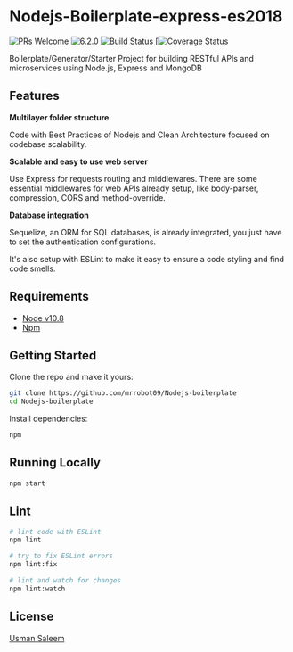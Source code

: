 # Nodejs-Boilerplate-express-es2018
[![PRs Welcome](https://img.shields.io/badge/PRs-welcome-brightgreen.svg?style=flat-square)](http://makeapullrequest.com) [![6.2.0](https://badge.fury.io/js/express-rest-es2018-boilerplate.svg)](https://badge.fury.io/js/express-rest-es2017-boilerplate) [![Build Status](https://travis-ci.org/danielfsousa/express-rest-es2018-boilerplate.svg?branch=master)](https://travis-ci.org/danielfsousa/express-rest-es2018-boilerplate) [![Coverage Status](https://coveralls.io/repos/github/danielfsousa/express-rest-es2018-boilerplate/badge.svg?branch=master)

Boilerplate/Generator/Starter Project for building RESTful APIs and microservices using Node.js, Express and MongoDB

## Features

<b> Multilayer folder structure</b>

Code with Best Practices of Nodejs and Clean Architecture focused on codebase scalability.

<b> Scalable and easy to use web server </b>

Use Express for requests routing and middlewares. There are some essential middlewares for web APIs already setup, like body-parser, compression, CORS and method-override.

<b> Database integration </b>

Sequelize, an ORM for SQL databases, is already integrated, you just have to set the authentication configurations.

It's also setup with ESLint to make it easy to ensure a code styling and find code smells.

## Requirements

 - [Node v10.8](https://nodejs.org/en/download/current/)
 - [Npm](https://www.npmjs.com/get-npm)

## Getting Started

Clone the repo and make it yours:

```bash
git clone https://github.com/mrrobot09/Nodejs-boilerplate
cd Nodejs-boilerplate
```

Install dependencies:

```bash
npm
```

## Running Locally

```bash
npm start
```

## Lint

```bash
# lint code with ESLint
npm lint

# try to fix ESLint errors
npm lint:fix

# lint and watch for changes
npm lint:watch
```

## License

[Usman Saleem](https://github.com/mrrobot09)

